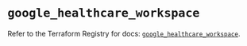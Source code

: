 # `google_healthcare_workspace`

Refer to the Terraform Registry for docs: [`google_healthcare_workspace`](https://registry.terraform.io/providers/hashicorp/google-beta/6.36.1/docs/resources/google_healthcare_workspace).
